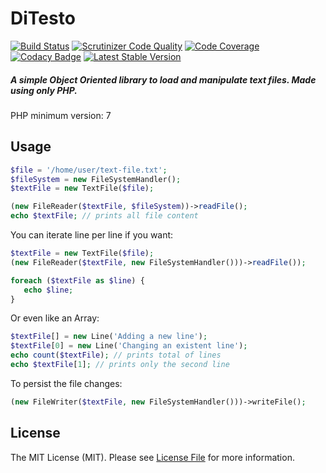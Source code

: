 # DiTesto
[![Build Status](https://travis-ci.org/victormech/ditesto.svg?branch=master)](https://travis-ci.org/victormech/ditesto) [![Scrutinizer Code Quality](https://scrutinizer-ci.com/g/victormech/ditesto/badges/quality-score.png?b=master)](https://scrutinizer-ci.com/g/victormech/ditesto/?branch=master) [![Code Coverage](https://scrutinizer-ci.com/g/victormech/ditesto/badges/coverage.png?b=master)](https://scrutinizer-ci.com/g/victormech/ditesto/?branch=master) [![Codacy Badge](https://api.codacy.com/project/badge/grade/1072cb4bcc2846a18deed7645d1b18c1)](https://www.codacy.com/app/victormech/ditesto) [![Latest Stable Version](https://poser.pugx.org/lazyeight/ditesto/v/stable)](https://packagist.org/packages/lazyeight/ditesto)

##### A simple Object Oriented library to load and manipulate text files. Made using only PHP.
PHP minimum version: 7

## Usage
```php
$file = '/home/user/text-file.txt';
$fileSystem = new FileSystemHandler();
$textFile = new TextFile($file); 

(new FileReader($textFile, $fileSystem))->readFile();
echo $textFile; // prints all file content
```
You can iterate line per line if you want:
```php
$textFile = new TextFile($file); 
(new FileReader($textFile, new FileSystemHandler()))->readFile());

foreach ($textFile as $line) {
   echo $line;
}
```
Or even like an Array:
```php
$textFile[] = new Line('Adding a new line');
$textFile[0] = new Line('Changing an existent line');
echo count($textFile); // prints total of lines
echo $textFile[1]; // prints only the second line 
```
To persist the file changes:
```php
(new FileWriter($textFile, new FileSystemHandler()))->writeFile();
```
## License
  
The MIT License (MIT). Please see [License File](https://github.com/victormech/basic-types/blob/master/LICENSE) for more information.
